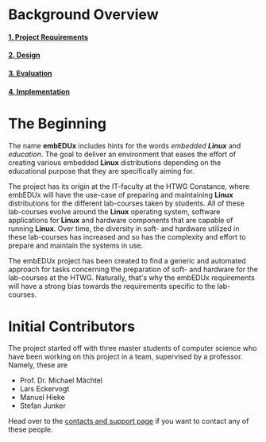 # Background Overview
#### [1. Project Requirements](requirements.md)
#### [2. Design](design.md)
#### [3. Evaluation](evaluation.md)
#### [4. Implementation](implementation.md)

# The Beginning
The name **embEDUx** includes hints for the words *embedded* ***Linux*** and
*education*. The goal to deliver an environment that eases the effort of creating various
embedded **Linux** distributions depending on the educational purpose that they are
specifically aiming for. 

The project has its origin at the IT-faculty at the HTWG Constance, where
embEDUx will have the use-case of preparing and maintaining **Linux**
distributions for the different lab-courses taken by students. All of these
lab-courses evolve around the **Linux** operating system, software applications
for **Linux** and hardware components that are capable of running **Linux**. Over
time, the diversity in soft- and hardware utilized in these lab-courses has
increased and so has the complexity and effort to prepare and maintain the
systems in use.  

The embEDUx project has been created to find a generic and automated approach
for tasks concerning the preparation of soft- and hardware for the lab-courses
at the HTWG. Naturally, that's why the embEDUx requirements will have a strong
bias towards the requirements specific to the lab-courses.

# Initial Contributors
The project started off with three master students of computer science who have
been working on this project in a team, supervised by a professor. Namely, these are

* Prof. Dr. Michael Mächtel
* Lars Eckervogt
* Manuel Hieke 
* Stefan Junker

Head over to the [contacts and support page](../support/contact-team.md) if you
want to contact any of these people.

